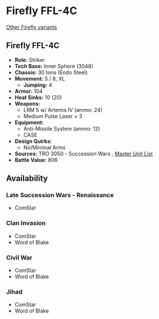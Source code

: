 # Firefly FFL-4C 

[Other Firefly variants](../firefly.md) 

## Firefly FFL-4C 

- **Role:** Striker 
- **Tech Base:** Inner Sphere (3048) 
- **Chassis:** 30 tons (Endo Steel) 
- **Movement:** 5 / 8, XL 
  - **Jumping:** 4 
- **Armor:** 104 
- **Heat Sinks:** 10 (20) 
- **Weapons:** 
  - LRM 5 w/ Artemis IV (ammo: 24) 
  - Medium Pulse Laser × 3 
- **Equipment:** 
  - Anti-Missile System (ammo: 12) 
  - CASE 
- **Design Quirks:** 
  - No/Minimal Arms 
- **Sources:** TRO 3050 - Succession Wars , [Master Unit List](http://masterunitlist.info/Unit/Details/1089) 
- **Battle Value:** 806 

## Availability 

### Late Succession Wars - Renaissance 

- ComStar 

### Clan Invasion 

- ComStar 
- Word of Blake 

### Civil War 

- ComStar 
- Word of Blake 

### Jihad 

- ComStar 
- Word of Blake 

